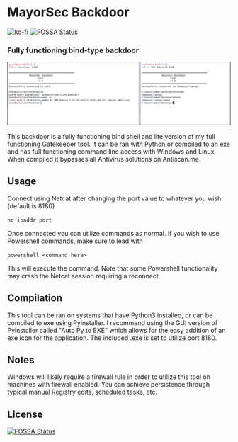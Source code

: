 # MayorSec Backdoor
[![ko-fi](https://ko-fi.com/img/githubbutton_sm.svg)](https://ko-fi.com/M4M03Q2JN)
[![FOSSA Status](https://app.fossa.com/api/projects/git%2Bgithub.com%2Fdievus%2FMayorSecBackdoor.svg?type=shield)](https://app.fossa.com/projects/git%2Bgithub.com%2Fdievus%2FMayorSecBackdoor?ref=badge_shield)
### Fully functioning bind-type backdoor
![Gatekeeper](/images/backdoorlite.png)

This backdoor is a fully functioning bind shell and lite version of my full functioning Gatekeeper tool. It can be ran with Python or compiled to an exe and has full functioning command line access with Windows and Linux.  When compiled it bypasses all Antivirus solutions on Antiscan.me.

## Usage
Connect using Netcat after changing the port value to whatever you wish (default is 8180)

```nc ipaddr port```

Once connected you can utilize commands as normal.  If you wish to use Powershell commands, make sure to lead with 

```powershell <command here>```

This will execute the command.  Note that some Powershell functionality may crash the Netcat session requiring a reconnect.  

## Compilation
This tool can be ran on systems that have Python3 installed, or can be compiled to exe using Pyinstaller.  I recommend using the GUI version of Pyinstaller called "Auto Py to EXE" which allows for the easy addition of an exe icon for the application.  The included .exe is set to utilize port 8180.

## Notes
Windows will likely require a firewall rule in order to utilize this tool on machines with firewall enabled.  You can achieve persistence through typical manual Registry edits, scheduled tasks, etc. 


## License
[![FOSSA Status](https://app.fossa.com/api/projects/git%2Bgithub.com%2Fdievus%2FMayorSecBackdoor.svg?type=large)](https://app.fossa.com/projects/git%2Bgithub.com%2Fdievus%2FMayorSecBackdoor?ref=badge_large)